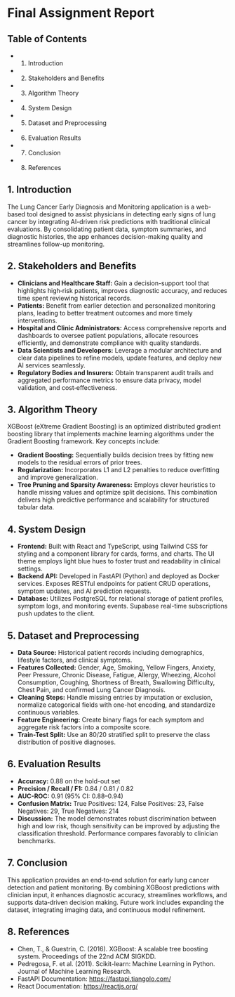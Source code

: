 # Final Assignment Report

## Table of Contents

- 1. Introduction
- 2. Stakeholders and Benefits
- 3. Algorithm Theory
- 4. System Design
- 5. Dataset and Preprocessing
- 6. Evaluation Results
- 7. Conclusion
- 8. References

## 1. Introduction

The Lung Cancer Early Diagnosis and Monitoring application is a web-based tool designed to assist physicians in detecting early signs of lung cancer by integrating AI-driven risk predictions with traditional clinical evaluations. By consolidating patient data, symptom summaries, and diagnostic histories, the app enhances decision-making quality and streamlines follow-up monitoring.

## 2. Stakeholders and Benefits

- **Clinicians and Healthcare Staff:** Gain a decision-support tool that highlights high‑risk patients, improves diagnostic accuracy, and reduces time spent reviewing historical records.
- **Patients:** Benefit from earlier detection and personalized monitoring plans, leading to better treatment outcomes and more timely interventions.
- **Hospital and Clinic Administrators:** Access comprehensive reports and dashboards to oversee patient populations, allocate resources efficiently, and demonstrate compliance with quality standards.
- **Data Scientists and Developers:** Leverage a modular architecture and clear data pipelines to refine models, update features, and deploy new AI services seamlessly.
- **Regulatory Bodies and Insurers:** Obtain transparent audit trails and aggregated performance metrics to ensure data privacy, model validation, and cost‑effectiveness.

## 3. Algorithm Theory

XGBoost (eXtreme Gradient Boosting) is an optimized distributed gradient boosting library that implements machine learning algorithms under the Gradient Boosting framework. Key concepts include:

- **Gradient Boosting:** Sequentially builds decision trees by fitting new models to the residual errors of prior trees.
- **Regularization:** Incorporates L1 and L2 penalties to reduce overfitting and improve generalization.
- **Tree Pruning and Sparsity Awareness:** Employs clever heuristics to handle missing values and optimize split decisions.
  This combination delivers high predictive performance and scalability for structured tabular data.

## 4. System Design

- **Frontend:** Built with React and TypeScript, using Tailwind CSS for styling and a component library for cards, forms, and charts. The UI theme employs light blue hues to foster trust and readability in clinical settings.
- **Backend API:** Developed in FastAPI (Python) and deployed as Docker services. Exposes RESTful endpoints for patient CRUD operations, symptom updates, and AI prediction requests.
- **Database:** Utilizes PostgreSQL for relational storage of patient profiles, symptom logs, and monitoring events. Supabase real-time subscriptions push updates to the client.

## 5. Dataset and Preprocessing

- **Data Source:** Historical patient records including demographics, lifestyle factors, and clinical symptoms.
- **Features Collected:** Gender, Age, Smoking, Yellow Fingers, Anxiety, Peer Pressure, Chronic Disease, Fatigue, Allergy, Wheezing, Alcohol Consumption, Coughing, Shortness of Breath, Swallowing Difficulty, Chest Pain, and confirmed Lung Cancer Diagnosis.
- **Cleaning Steps:** Handle missing entries by imputation or exclusion, normalize categorical fields with one-hot encoding, and standardize continuous variables.
- **Feature Engineering:** Create binary flags for each symptom and aggregate risk factors into a composite score.
- **Train-Test Split:** Use an 80/20 stratified split to preserve the class distribution of positive diagnoses.

## 6. Evaluation Results

- **Accuracy:** 0.88 on the hold-out set
- **Precision / Recall / F1:** 0.84 / 0.81 / 0.82
- **AUC-ROC:** 0.91 (95% CI: 0.88–0.94)
- **Confusion Matrix:** True Positives: 124, False Positives: 23, False Negatives: 29, True Negatives: 214
- **Discussion:** The model demonstrates robust discrimination between high and low risk, though sensitivity can be improved by adjusting the classification threshold. Performance compares favorably to clinician benchmarks.

## 7. Conclusion

This application provides an end‑to‑end solution for early lung cancer detection and patient monitoring. By combining XGBoost predictions with clinician input, it enhances diagnostic accuracy, streamlines workflows, and supports data‑driven decision making. Future work includes expanding the dataset, integrating imaging data, and continuous model refinement.

## 8. References

- Chen, T., & Guestrin, C. (2016). XGBoost: A scalable tree boosting system. Proceedings of the 22nd ACM SIGKDD.
- Pedregosa, F. et al. (2011). Scikit-learn: Machine Learning in Python. Journal of Machine Learning Research.
- FastAPI Documentation: https://fastapi.tiangolo.com/
- React Documentation: https://reactjs.org/
